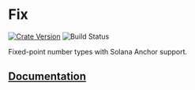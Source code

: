 # Fix

[![Crate Version][crate-badge]][crate]
![Build Status](https://github.com/hylo-so/fix/actions/workflows/pr.yml/badge.svg)

[crate-badge]: https://img.shields.io/crates/v/hylo-fix.svg
[crate]: https://crates.io/crates/hylo-fix

Fixed-point number types with Solana Anchor support.

## [Documentation]

[Documentation]: https://docs.rs/hylo-fix
